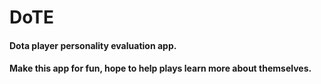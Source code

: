 # DoTE
#### Dota player personality evaluation app.
#### Make this app for fun, hope to help plays learn more about themselves.
